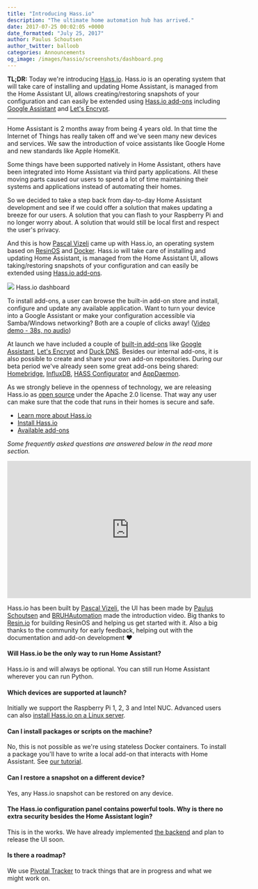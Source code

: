 ```yaml
---
title: "Introducing Hass.io"
description: "The ultimate home automation hub has arrived."
date: 2017-07-25 00:02:05 +0000
date_formatted: "July 25, 2017"
author: Paulus Schoutsen
author_twitter: balloob
categories: Announcements
og_image: /images/hassio/screenshots/dashboard.png
---
```


**TL;DR:** Today we're introducing [Hass.io]. Hass.io is an operating system that will take care of installing and updating Home Assistant, is managed from the Home Assistant UI, allows creating/restoring snapshots of your configuration and can easily be extended using [Hass.io add-ons][addons] including [Google Assistant] and [Let's Encrypt].

----

Home Assistant is 2 months away from being 4 years old. In that time the Internet of Things has really taken off and we've seen many new devices and services. We saw the introduction of voice assistants like Google Home and new standards like Apple HomeKit.

Some things have been supported natively in Home Assistant, others have been integrated into Home Assistant via third party applications. All these moving parts caused our users to spend a lot of time maintaining their systems and applications instead of automating their homes.

So we decided to take a step back from day-to-day Home Assistant development and see if we could offer a solution that makes updating a breeze for our users. A solution that you can flash to your Raspberry Pi and no longer worry about. A solution that would still be local first and respect the user's privacy.

And this is how [Pascal Vizeli] came up with Hass.io, an operating system based on [ResinOS] and [Docker]. Hass.io will take care of installing and updating Home Assistant, is managed from the Home Assistant UI, allows taking/restoring snapshots of your configuration and can easily be extended using [Hass.io add-ons][addons].

<p class='img'>
<img src='/images/hassio/screenshots/dashboard.png'>
Hass.io dashboard
</p>

To install add-ons, a user can browse the built-in add-on store and install, configure and update any available application. Want to turn your device into a Google Assistant or make your configuration accessible via Samba/Windows networking? Both are a couple of clicks away! ([Video demo - 38s, no audio][install-demo])

At launch we have included a couple of [built-in add-ons][addons] like [Google Assistant], [Let's Encrypt] and [Duck DNS]. Besides our internal add-ons, it is also possible to create and share your own add-on repositories. During our beta period we've already seen some great add-ons being shared: [Homebridge][olivierg], [InfluxDB][bestlibre], [HASS Configurator][danielperna] and [AppDaemon][vkorn].

As we strongly believe in the openness of technology, we are releasing Hass.io as [open source] under the Apache 2.0 license. That way any user can make sure that the code that runs in their homes is secure and safe.

- [Learn more about Hass.io][Hass.io]
- [Install Hass.io][install]
- [Available add-ons][addons]

_Some frequently asked questions are answered below in the read more section._

<div class='videoWrapper'>
<iframe width="560" height="315" src="https://www.youtube.com/embed/XWPluWcYRMI" frameborder="0" allowfullscreen></iframe>
</div>

Hass.io has been built by [Pascal Vizeli], the UI has been made by [Paulus Schoutsen] and [BRUHAutomation] made the introduction video. Big thanks to [Resin.io] for building ResinOS and helping us get started with it. Also a big thanks to the community for early feedback, helping out with the documentation and add-on development ❤️

<!--more-->

#### Will Hass.io be the only way to run Home Assistant?

Hass.io is and will always be optional. You can still run Home Assistant wherever you can run Python.

#### Which devices are supported at launch?

Initially we support the Raspberry Pi 1, 2, 3 and Intel NUC. Advanced users can also [install Hass.io on a Linux server][advanced-install].

#### Can I install packages or scripts on the machine?

No, this is not possible as we're using stateless Docker containers. To install a package you'll have to write a local add-on that interacts with Home Assistant. See [our tutorial][run-local].

#### Can I restore a snapshot on a different device?

Yes, any Hass.io snapshot can be restored on any device.

#### The Hass.io configuration panel contains powerful tools. Why is there no extra security besides the Home Assistant login?

This is in the works. We have already implemented [the backend](https://github.com/home-assistant/hassio/pull/41) and plan to release the UI soon.

#### Is there a roadmap?

We use [Pivotal Tracker] to track things that are in progress and what we might work on.

[Hass.io]: /hassio
[install]: /hassio/installation
[Homebridge]: https://github.com/nfarina/homebridge
[hb-hass]: https://github.com/home-assistant/homebridge-homeassistant
[Pascal Vizeli]: https://github.com/pvizeli/
[Paulus Schoutsen]: https://github.com/balloob/
[ResinOS]: https://resinos.io/
[Docker]: https://www.docker.com/
[addons]: /addons/
[bestlibre]: https://community.home-assistant.io/t/repository-bestlibre-addons-repository/18037
[danielperna]: https://community.home-assistant.io/t/repository-hass-configurator/17838
[olivierg]: https://community.home-assistant.io/t/repository-homebridge-add-on/18569
[vkorn]: https://community.home-assistant.io/t/repository-few-addons/20659
[install-demo]: https://youtu.be/NfyavpAg4as
[BRUHAutomation]: https://www.youtube.com/channel/UCLecVrux63S6aYiErxdiy4w
[open source]: https://github.com/home-assistant/hassio
[Google Assistant]: /addons/google_assistant/
[Let's Encrypt]: /addons/lets_encrypt/
[Duck DNS]: /addons/duckdns/
[advanced-install]: /hassio/installation/#alternative-install-on-generic-linux-server
[Pivotal Tracker]: https://www.pivotaltracker.com/n/projects/2020851
[run-local]: /hassio/run_local/
[Resin.io]: https://resin.io

